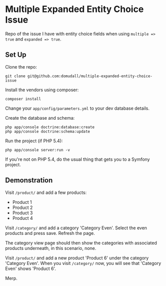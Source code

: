 # Multiple Expanded Entity Choice Issue

Repo of the issue I have with entity choice fields when using `multiple => true`
and `expanded => true`.

## Set Up

Clone the repo:

`git clone git@github.com:domudall/multiple-expanded-entity-choice-issue`

Install the vendors using composer:

`composer install`

Change your `app/config/parameters.yml` to your dev database details.

Create the database and schema:

````
php app/console doctrine:database:create
php app/console doctrine:schema:update
````

Run the project (if PHP 5.4):

`php app/console server:run -v`

If you're not on PHP 5.4, do the usual thing that gets you to a Symfony project.

## Demonstration

Visit `/product/` and add a few products:
* Product 1
* Product 2
* Product 3
* Product 4

Visit `/category/` and add a category 'Category Even'. Select the even products
and press save. Refresh the page.

The category view page should then show the categories with associated products
underneath, in this scenario, none.

Visit `/product/` and add a new product 'Product 6' under the category 'Category
Even'. When you visit `/category/` now, you will see that 'Category Even' shows
'Product 6'.

Merp.